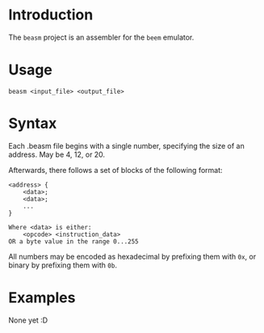 
# Introduction

The `beasm` project is an assembler for the `beem` emulator.

# Usage

`beasm <input_file> <output_file>`

# Syntax

Each .beasm file begins with a single number, specifying the size of an address. May be 4, 12, or 20.

Afterwards, there follows a set of blocks of the following format:

    <address> {
        <data>;
        <data>;
        ...
    }

    Where <data> is either:
        <opcode> <instruction_data>
    OR a byte value in the range 0...255

All numbers may be encoded as hexadecimal by prefixing them with `0x`, or binary by prefixing them with `0b`.

# Examples

None yet :D
